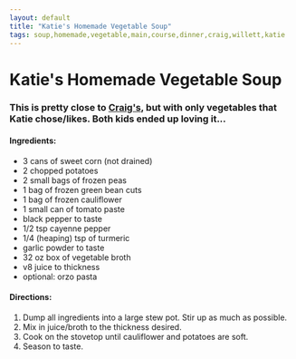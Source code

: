 ```yaml
---
layout: default
title: "Katie's Homemade Vegetable Soup"
tags: soup,homemade,vegetable,main,course,dinner,craig,willett,katie
---
```

# Katie's Homemade Vegetable Soup

### This is pretty close to [Craig's]({{site.github.url}}/MainDishes/CraigsHomemadeVegetableSoup/index.html), but with only vegetables that Katie chose/likes.  Both kids ended up loving it...

#### Ingredients:
- 3 cans of sweet corn (not drained)
- 2 chopped potatoes
- 2 small bags of frozen peas
- 1 bag of frozen green bean cuts
- 1 bag of frozen cauliflower
- 1 small can of tomato paste
- black pepper to taste
- 1/2 tsp cayenne pepper
- 1/4 (heaping) tsp of turmeric
- garlic powder to taste
- 32 oz box of vegetable broth
- v8 juice to thickness
- optional:  orzo pasta

#### Directions:
1. Dump all ingredients into a large stew pot. Stir up as much as possible.
2. Mix in juice/broth to the thickness desired.
3. Cook on the stovetop until cauliflower and potatoes are soft.
4. Season to taste.
